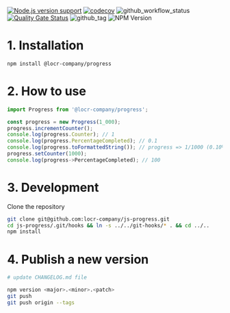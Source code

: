 [![Node.js version support][shield-node]][info-node]
[![codecov](https://codecov.io/gh/locr-company/js-progress/graph/badge.svg?token=1Y2x4xM8Or)](https://codecov.io/gh/locr-company/js-progress)
![github_workflow_status](https://img.shields.io/github/actions/workflow/status/locr-company/js-progress/node.js.yml)
[![Quality Gate Status](https://sonarcloud.io/api/project_badges/measure?project=locr-company_js-progress&metric=alert_status)](https://sonarcloud.io/summary/new_code?id=locr-company_js-progress)
![github_tag](https://img.shields.io/github/v/tag/locr-company/js-progress)
![NPM Version](https://img.shields.io/npm/v/%40locr-company%2Fprogress)

# 1. Installation

```bash
npm install @locr-company/progress
```

# 2. How to use

```js
import Progress from '@locr-company/progress';

const progress = new Progress(1_000);
progress.incrementCounter();
console.log(progress.Counter); // 1
console.log(progress.PercentageCompleted); // 0.1
console.log(progress.toFormattedString()); // progress => 1/1000 (0.10%); elapsed: 00:00:01; ete: 00:16:39; eta: 2021-10-10 20:00:01
progress.setCounter(1000);
console.log(progress->PercentageCompleted); // 100
```

# 3. Development

Clone the repository

```bash
git clone git@github.com:locr-company/js-progress.git
cd js-progress/.git/hooks && ln -s ../../git-hooks/* . && cd ../..
npm install
```

# 4. Publish a new version

```bash
# update CHANGELOG.md file

npm version <major>.<minor>.<patch>
git push
git push origin --tags
```

[info-node]: package.json
[shield-node]: https://img.shields.io/node/v/@locr-company/progress.svg
